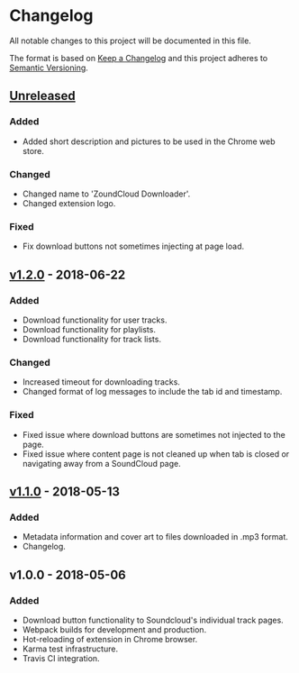 # Changelog
All notable changes to this project will be documented in this file.

The format is based on [Keep a Changelog](http://keepachangelog.com/en/1.0.0/)
and this project adheres to [Semantic Versioning](http://semver.org/spec/v2.0.0.html).

## [Unreleased]
### Added
- Added short description and pictures to be used in the Chrome web store.

### Changed
- Changed name to 'ZoundCloud Downloader'.
- Changed extension logo.

### Fixed
- Fix download buttons not sometimes injecting at page load.

## [v1.2.0] - 2018-06-22
### Added
- Download functionality for user tracks.
- Download functionality for playlists.
- Download functionality for track lists.

### Changed
- Increased timeout for downloading tracks.
- Changed format of log messages to include the tab id and timestamp.

### Fixed
- Fixed issue where download buttons are sometimes not injected to the page.
- Fixed issue where content page is not cleaned up when tab is closed or navigating away from a SoundCloud page.

## [v1.1.0] - 2018-05-13
### Added
- Metadata information and cover art to files downloaded in .mp3 format.
- Changelog.

## v1.0.0 - 2018-05-06
### Added
- Download button functionality to Soundcloud's individual track pages.
- Webpack builds for development and production.
- Hot-reloading of extension in Chrome browser.
- Karma test infrastructure.
- Travis CI integration.

[Unreleased]: https://github.com/xtangle/ZoundCloud/compare/v1.2.0...HEAD
[v1.2.0]: https://github.com/xtangle/ZoundCloud/compare/v1.1.0...v1.2.0
[v1.1.0]: https://github.com/xtangle/ZoundCloud/compare/v1.0.0...v1.1.0

